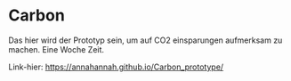 # Carbon

Das hier wird der Prototyp sein, um auf CO2 einsparungen aufmerksam zu machen. Eine Woche Zeit.

Link-hier: https://annahannah.github.io/Carbon_prototype/

